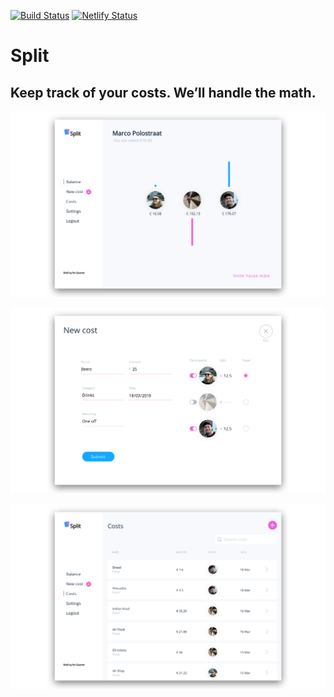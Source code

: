 [![Build Status](https://travis-ci.org/NoQuarterTeam/split.svg?branch=master)](https://travis-ci.org/NoQuarterTeam/split)
[![Netlify Status](https://api.netlify.com/api/v1/badges/8e62e74a-0b94-459e-bc6b-85e5475d968c/deploy-status)](https://app.netlify.com/sites/getsplit/deploys)

# Split

## Keep track of your costs. We’ll handle the math.

![picture](screenshots/split-balance.png)

![picture](screenshots/split-newcost.png)

![picture](screenshots/split-costs.png)
